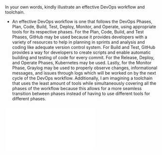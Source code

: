 In your own words, kindly illustrate an effective DevOps workflow and toolchain.

- An effective DevOps workflow is one that follows the DevOps Phases, Plan, Code, Build, Test, Deploy, Monitor, and Operate, using appropriate tools for its respective phases. For the Plan, Code, Build, and Test Phases, GitHub may be used because it provides developers with a variety of resources to help in planning in sprints and analysis and coding like adequate version control system. For Build and Test, GitHub provides a way for developers to create scripts and enable automatic building and testing of code for every commit. For the Release, Deploy, and Operate Phases, Kubernetes may be used. Lastly, for the Monitor Phase, Graylog may be used to properly observe changes, informational messages, and issues through logs which will be worked on by the next cycle of the DevOps workflow. Additionally, I am imagining a toolchain that uses the least amount of tools while simultaneously covering all the phases of the workflow because this allows for a more seamless transition between phases instead of having to use different tools for different phases.

<!-- If this doesn't work, the illustration is uploaded in the same directory as this file -->
![ISDEVOP Question 1 Illustration](/ISDEVOP%20Question%201%20Illustration.pdf)

